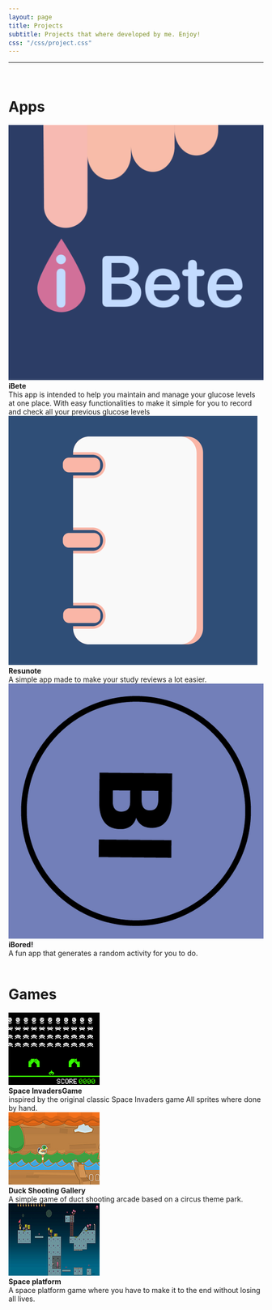 ```yaml
---
layout: page
title: Projects
subtitle: Projects that where developed by me. Enjoy!
css: "/css/project.css"
---
```


---
<br>
<h1>Apps</h1>
<div class = "row">
  <div class="col-md-4" >
    <a href="https://apps.apple.com/br/app/ibete/id1588795542"><img class="frame" src="/img/ibete.png" alt="ibete"></a>
  </div>
  <div class="col-md-8"><b>iBete</b><br>This app is intended to help you maintain and manage your glucose levels at one place. With easy functionalities to make it simple for you to record and check all your previous glucose levels</div>
</div>
<div class = "row">
  <div class="col-md-4" >
    <a href="https://apps.apple.com/br/app/resunote/id1578935360"><img class="frame" src="/img/resunote.png" alt="resunote"></a>
  </div>
  <div class="col-md-8"><b>Resunote</b><br>A simple app made to make your study reviews a lot easier.</div>
</div>
<div class = "row">
  <div class="col-md-4" >
    <a href="https://apps.apple.com/br/app/ibored/id1584402111?l=en"><img class="frame" src="/img/ibored.png" alt="iBored!"></a>
  </div>
  <div class="col-md-8"><b>iBored!</b><br>A fun app that generates a random activity for you to do.</div>
</div>

<br>
<h1>Games</h1>

<div class = "row">
  <div class="col-md-4">
    <a href="https://pedroesli.itch.io/space-invaders"><img class="frame" src="/img/space-invaders-game.png" alt="space-invaders-game"></a>
  </div>
  <div class="col-md-8"><b>Space InvadersGame</b><br>inspired by the original classic Space Invaders game All sprites where done by hand.</div>
</div>
<div class = "row">
  <div class="col-md-4">
    <a href="https://pedroesli.itch.io/duck-shooting-galery"><img class="frame" src="/img/duck-shooting-galery.png" alt="duck-shooting-galery"></a>
  </div>
  <div class="col-md-8"><b>Duck Shooting Gallery</b><br>A simple game of duct shooting arcade based on a circus theme park.</div>
</div>
<div class = "row">
  <div class="col-md-4" >
    <a href="https://pedroesli.itch.io/space-platform"><img class="frame" src="/img/space-platform.png" alt="space-platform"></a>
  </div>
  <div class="col-md-8"><b>Space platform</b><br>A space platform game where you have to make it to the end without losing all lives.</div>
</div>
